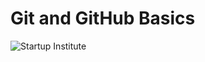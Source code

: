 # Git and GitHub Basics

![Startup Institute](https://d2e1tcbrruuso7.cloudfront.net/static/images/si_logo_bw-2.ac6dd70d0f2f.svg)
